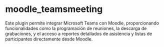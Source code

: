 # moodle_teamsmeeting
Este plugin permite integrar Microsoft Teams con Moodle, proporcionando funcionalidades como la programación de reuniones, la descarga de grabaciones, y el acceso a reportes detallados de asistencia y listas de participantes directamente desde Moodle.
